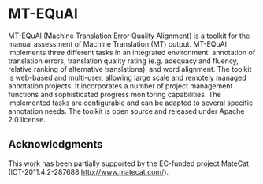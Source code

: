 MT-EQuAl
========

MT-EQuAl (Machine Translation Error Quality Alignment) is a toolkit for the manual assessment of Machine Translation (MT) output. MT-EQuAl implements three different tasks in an integrated environment: annotation of translation errors, translation quality rating (e.g. adequacy and fluency, relative ranking of alternative translations), and word alignment. The toolkit is web-based and multi-user, allowing large scale and remotely managed annotation projects. It incorporates a number of project management functions and sophisticated progress monitoring capabilities. The implemented tasks are configurable and can be adapted to several specific annotation needs. The toolkit is open source and released under Apache 2.0 license.

Acknowledgments
---------------
This work has been partially supported by the EC-funded project MateCat (ICT-2011.4.2-287688 http://www.matecat.com/).

